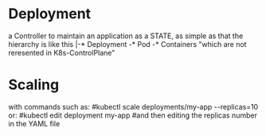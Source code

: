 # Deployment
a Controller to maintain an application as a STATE, as simple as that
the hierarchy is like this
|-* Deployment
  -* Pod
    -* Containers "which are not reresented in K8s-ControlPlane"
    
# Scaling
with commands such as:
#kubectl scale deployments/my-app --replicas=10
or:
#kubectl edit deployment my-app #and then editing the replicas number in the YAML file
